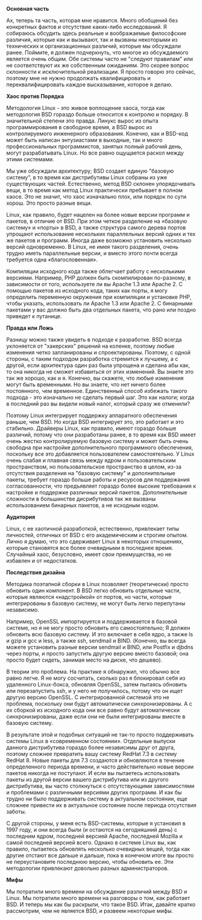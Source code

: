 **Основная часть**

Ах, теперь та часть, которая мне нравится. Много обобщений без  конкретных фактов и отсутствие каких-либо исследований. Я собираюсь обсудить здесь реальные и воображаемые философские различия, которые как и вызывают, так и вызваны некоторыми из технических и организационных различий, которые мы обсуждали ранее. Поймите, я должен подчеркнуть, что многое из обсуждаемого является очень общим. Обе системы часто не "следуют правилам" или не соответствуют их же собственным ожиданиям. Это скорее вопрос склонности к исключительной реализации. Я просто говорю это сейчас, поэтому мне не нужно продолжать квалифицировать и переквалифицировать каждое высказывание, которое я делаю.

**Хаос против Порядка**

Методология Linux - это живое воплощение хаоса, тогда как методология BSD гораздо больше относится к контролю и порядку. В значительной степени это правда. Линукс вырос из опыта программирования в свободное время, а BSD вырос из контролируемого инженерного образования. Конечно, как и BSD-код может быть написан энтузиастами в выходные, так и много профессиональных программистов, занятых полный рабочий день, могут разрабатывать Linux. Но все равно ощущается раскол между этими системами.

Мы уже обсуждали архитектуру; BSD создает единую "базовую систему", в то время как дистрибутивы Linux собраны из уже существующих частей. Естественно, метод BSD склонен упорядочивать вещи, в то время как метод Linux практически пребывает в полном хаосе. Это не значит, что хаос изначально плох, или порядок по сути хорош. Это просто разные вещи.

Linux, как правило, будет нацелен на более новые версии программ и пакетов, в отличие от BSD. При этом четкое разделение на  «базовую систему» и «порты» в BSD, а также структура самого дерева портов упрощают использование нескольких параллельных версий одних и тех же пакетов и программ. Иногда даже возможно установить несколько версий одновременно. В Linux, не имея такого разделения, очень трудно иметь параллельные версии, и вместо этого почти всегда требуется одна «благословенная».

Компиляции исходного кода также облегчает работу с несколькими версиями. Например, PHP должен быть скомпилирован по-разному, в зависимости от того, используете ли вы Apache 1.3 или Apache 2. С помощью пакетов из исходного кода, таких как порты, я могу определить переменную окружения при компиляции и установке PHP, чтобы указать, использовать ли Apache 1.3 или Apache 2. С бинарными пакетами у вас должно быть два отдельных пакета, что рано или поздно приведет к путанице.

**Правда или Ложь**

Разницу можно также увидеть в подходе к разработке. BSD всегда уклоняется от "хакерских" решений на коленке, поэтому любые изменения четко запланированы и спроектированы. Поэтому, с одной стороны, с таким подходом разработка стремится к лучшему, а с другой, если архитектура один раз была упрощена и сделана абы как, то она никогда не сможет избавиться от этих изменений. Вы знаете это так же хорошо, как и я. Конечно, вы скажете, что любые изменения могут быть временными. Но вы знаете, что нет ничего более постоянного, чем временное. Единственный способ избежать такого подхода - это изначально не сделать первый шаг. Это как налоги; когда в последний раз вы видели новый налог, который сразу же отменили?

Поэтому Linux интегрирует поддержку аппаратного обеспечения раньше, чем BSD. Но когда BSD интегрирует это, это работает и это стабильно. Драйверы Linux, как правило, имеют гораздо больше различий, потому что они разработаны ранее, в то время как BSD имеет очень жестко контролируемую базовую систему и может быть очень свободна при настройке дополнительного программного обеспечения, поскольку все это добавляется пользователем самостоятельно. У Linux очень слабая и плавная связь между ядром и пользовательским пространством, но пользовательское пространство в целом, из-за отсутствия разделения на "базовую систему" и дополнительные пакеты, требует гораздо больше работы и ресурсов для поддержания согласованности, что предъявляет гораздо более высокие требования к настройке и поддержке различных версий пакетов. Дополнительные сложности в большинстве дисрибутивов так же вызваны использованием бинарных пакетов, а не исходным кодом.

**Аудитория**

Linux, с ее хаотичной разработкой, естественно, привлекает типы личностей, отличных от BSD с его академическим и строгим опытом. Лично я думаю, что это сдерживает Linux в некоторых отношениях, которые становятся все более очевидными в последнее время. Случайный хаос, безусловно, имеет свои преимущества, но не избавлен и от недостатков.

**Последствия дизайна**

Методика поэтапной сборки в Linux позволяет (теоретически) просто обновить один компонент. В BSD легко обновить отдельные части, которые являются «надстройкой» от портов, но части, которые интегрированы в базовую систему, не могут быть легко перепутаны независимо.

Например, OpenSSL импортируется и поддерживается в базовой системе, но я не могу просто обновить его самостоятельно; Я должен обновить всю базовую систему. И это включает в себя ядро, а также ls и gzip и gcc и less, а также ssh, sendmail и BIND. (Конечно, вы всегда можете установить разные версии sendmail и BIND, или Postfix и djbdns через порты, и просто запустить другую версию вместо базовой; она просто будет сидеть, занимая место на диске, что дешево).

В теории это проблема. На практике я обнаружил, что обычно все равно легче. Я не могу сосчитать, сколько раз я блокировал себя из удаленного Linux-бокса, обновляя OpenSSL, затем пытаясь обновить или перезапустить ssh, и у него не получилось, потому что он ищет другую версию OpenSSL. С интегрированной системой это не проблема, поскольку они будут автоматически синхронизированы. А с их сборкой из исходного кода они все равно будут автоматически синхронизированы, даже если они не были интегрированы вместе в базовую систему.

В результате этой и подобных ситуаций не так-то просто поддерживать системы Linux в «современном состоянии». Отдельные выпуски данного дистрибутива гораздо более независимы друг от друга, поэтому сложнее превратить вашу систему RedHat 7.3 в систему RedHat 8. Новые пакеты для 7.3 создаются и обновляются в течение определенного периода времени, и часто действительно новые версии пакетов никогда не поступают. И если вы пытаетесь использовать пакеты из другой версии вашего дистрибутива или из другого дистрибутива, вы часто столкнуться с отсутствующими зависимостями и проблемами с различными версиями других программ. И как бы трудно ни было поддерживать систему в актуальном состоянии, еще сложнее привести их в актуальное состояние после периода отсутствия заботы.

С другой стороны, у меня есть BSD-системы, которые я установил в 1997 году, и они всегда были (и остаются на сегодняшний день) с последним ядром, последней версией Apache, последней Mozilla и самой последней версией всего. Однако в системе Linux вы, как правило, пытаетесь обновлять несколько очевидных вещей, тогда как другие отстают все дальше и дальше, пока в конечном итоге вы просто не переустановите последнюю версию, чтобы обновить ее. Эти методологии привлекают довольно разных администраторов.

**Мифы**

Мы потратили много времени на обсуждение различий между BSD и Linux. Мы потратили много времени на разговоры о том, как работает BSD. И теперь мы как бы раскрыли, что такое BSD. Итак, давайте кратко рассмотрим, чем не является BSD, и развеем некоторые мифы.
